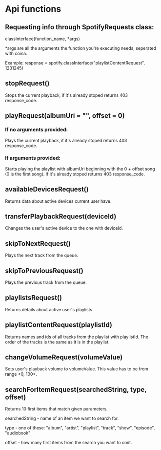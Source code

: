 # Api functions

## Requesting info through SpotifyRequests class:
classInterface(function_name, *args)

*args are all the arguments the function you're executing needs, seperated with coma.

Example: response = spotify.classInterface("playlistContentRequest", 1231245)

## stopRequest()

Stops the current playback, if it's already stoped returns 403 response_code.

## playRequest(albumUri = "", offset = 0)
### If no arguments provided:
Plays the current playback, if it's already stoped returns 403 response_code.
### If arguments provided:
Starts playing the playlist with albumUri beginning with the 0 + offset song (0 is the first song). If it's already stoped returns 403 response_code.

## availableDevicesRequest()

Returns data about active devices current user have.

## transferPlaybackRequest(deviceId)

Changes the user's active device to the one with deviceId.

## skipToNextRequest()

Plays the next track from the queue.

## skipToPreviousRequest()

Plays the previous track from the queue.

## playlistsRequest()

Returns details about active user's playlists.

## playlistContentRequest(playlistId)

Returns names and ids of all tracks from the playlist with playlistId. The order of the tracks is the same as it is in the playlist.

## changeVolumeRequest(volumeValue)

Sets user's playback volume to volumeValue. This value has to be from range <0, 100>.

## searchForItemRequest(searchedString, type, offset)

Returns 10 first items that match given parameters.

searchedString - name of an item we want to search for.

type - one of these: "album", "artist", "playlist", "track", "show", "episode", "audiobook"

offset - how many first items from the search you want to omit.









